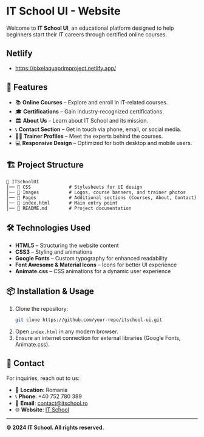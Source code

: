 # IT School UI - Website

Welcome to **IT School UI**, an educational platform designed to help beginners start their IT careers through certified online courses.
## Netlify
- https://pixelaquaprimproject.netlify.app/

## 🚀 Features
- 📚 **Online Courses** – Explore and enroll in IT-related courses.
- 🎓 **Certifications** – Gain industry-recognized certifications.
- 🏛️ **About Us** – Learn about IT School and its mission.
- 📞 **Contact Section** – Get in touch via phone, email, or social media.
- 👨‍🏫 **Trainer Profiles** – Meet the experts behind the courses.
- 💻 **Responsive Design** – Optimized for both desktop and mobile users.

## 🏗️ Project Structure
```
📂 ITSchoolUI
│── 📂 CSS              # Stylesheets for UI design
│── 📂 Images           # Logos, course banners, and trainer photos
│── 📂 Pages            # Additional sections (Courses, About, Contact)
│── 📜 index.html       # Main entry point
│── 📜 README.md        # Project documentation
```

## 🛠️ Technologies Used
- **HTML5** – Structuring the website content
- **CSS3** – Styling and animations
- **Google Fonts** – Custom typography for enhanced readability
- **Font Awesome & Material Icons** – Icons for better UI experience
- **Animate.css** – CSS animations for a dynamic user experience

## 📦 Installation & Usage
1. Clone the repository:
   ```sh
   git clone https://github.com/your-repo/itschool-ui.git
   ```
2. Open `index.html` in any modern browser.
3. Ensure an internet connection for external libraries (Google Fonts, Animate.css).

## 📧 Contact
For inquiries, reach out to us:
- 📍 **Location**: Romania
- 📞 **Phone**: +40 752 780 389
- 📩 **Email**: [contact@itschool.ro](mailto:contact@itschool.ro)
- 🌐 **Website**: [IT School](https://www.itschool.ro)

---
**© 2024 IT School. All rights reserved.**
